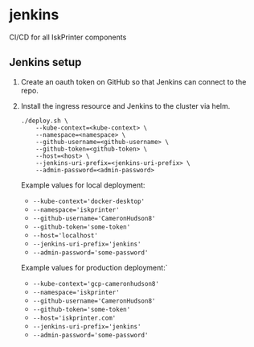 # jenkins

CI/CD for all IskPrinter components

## Jenkins setup

1. Create an oauth token on GitHub so that Jenkins can connect to the repo.

1. Install the ingress resource and Jenkins to the cluster via helm.
    ```
    ./deploy.sh \
        --kube-context=<kube-context> \
        --namespace=<namespace> \
        --github-username=<github-username> \
        --github-token=<github-token> \
        --host=<host> \
        --jenkins-uri-prefix=<jenkins-uri-prefix> \
        --admin-password=<admin-password>
    ```
    Example values for local deployment:
    * `--kube-context='docker-desktop'`
    * `--namespace='iskprinter'`
    * `--github-username='CameronHudson8'`
    * `--github-token='some-token'`
    * `--host='localhost'`
    * `--jenkins-uri-prefix='jenkins'`
    * `--admin-password='some-password'`

    Example values for production deployment:`
    * `--kube-context='gcp-cameronhudson8'`
    * `--namespace='iskprinter'`
    * `--github-username='CameronHudson8'`
    * `--github-token='some-token'`
    * `--host='iskprinter.com'`
    * `--jenkins-uri-prefix='jenkins'`
    * `--admin-password='some-password'`
